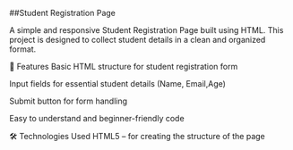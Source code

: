 ##Student Registration Page

A simple and responsive Student Registration Page built using HTML.
This project is designed to collect student details in a clean and organized format.

📌 Features
Basic HTML structure for student registration form

Input fields for essential student details (Name, Email,Age)

Submit button for form handling

Easy to understand and beginner-friendly code

🛠️ Technologies Used
HTML5 – for creating the structure of the page

